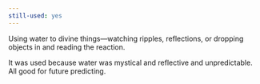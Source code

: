 ```yaml
---
still-used: yes
---
```

Using water to divine things—watching ripples, reflections, or dropping objects in and reading the reaction.

It was used because water was mystical and reflective and unpredictable. All good for future predicting.